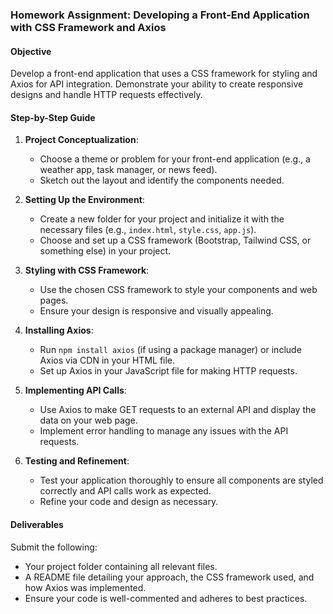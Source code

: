 ### Homework Assignment: Developing a Front-End Application with CSS Framework and Axios

#### Objective
Develop a front-end application that uses a CSS framework for styling and Axios for API integration. Demonstrate your ability to create responsive designs and handle HTTP requests effectively.

#### Step-by-Step Guide

1. **Project Conceptualization**:
   - Choose a theme or problem for your front-end application (e.g., a weather app, task manager, or news feed).
   - Sketch out the layout and identify the components needed.

2. **Setting Up the Environment**:
   - Create a new folder for your project and initialize it with the necessary files (e.g., `index.html`, `style.css`, `app.js`).
   - Choose and set up a CSS framework (Bootstrap, Tailwind CSS, or something else) in your project.

3. **Styling with CSS Framework**:
   - Use the chosen CSS framework to style your components and web pages.
   - Ensure your design is responsive and visually appealing.

4. **Installing Axios**:
   - Run `npm install axios` (if using a package manager) or include Axios via CDN in your HTML file.
   - Set up Axios in your JavaScript file for making HTTP requests.

5. **Implementing API Calls**:
   - Use Axios to make GET requests to an external API and display the data on your web page.
   - Implement error handling to manage any issues with the API requests.

6. **Testing and Refinement**:
   - Test your application thoroughly to ensure all components are styled correctly and API calls work as expected.
   - Refine your code and design as necessary.

#### Deliverables
Submit the following:
- Your project folder containing all relevant files.
- A README file detailing your approach, the CSS framework used, and how Axios was implemented.
- Ensure your code is well-commented and adheres to best practices.
